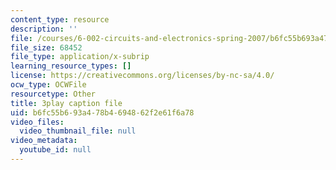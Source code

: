 ```yaml
---
content_type: resource
description: ''
file: /courses/6-002-circuits-and-electronics-spring-2007/b6fc55b693a478b4694862f2e61f6a78_3GdMaDzIUeQ.srt
file_size: 68452
file_type: application/x-subrip
learning_resource_types: []
license: https://creativecommons.org/licenses/by-nc-sa/4.0/
ocw_type: OCWFile
resourcetype: Other
title: 3play caption file
uid: b6fc55b6-93a4-78b4-6948-62f2e61f6a78
video_files:
  video_thumbnail_file: null
video_metadata:
  youtube_id: null
---
```

